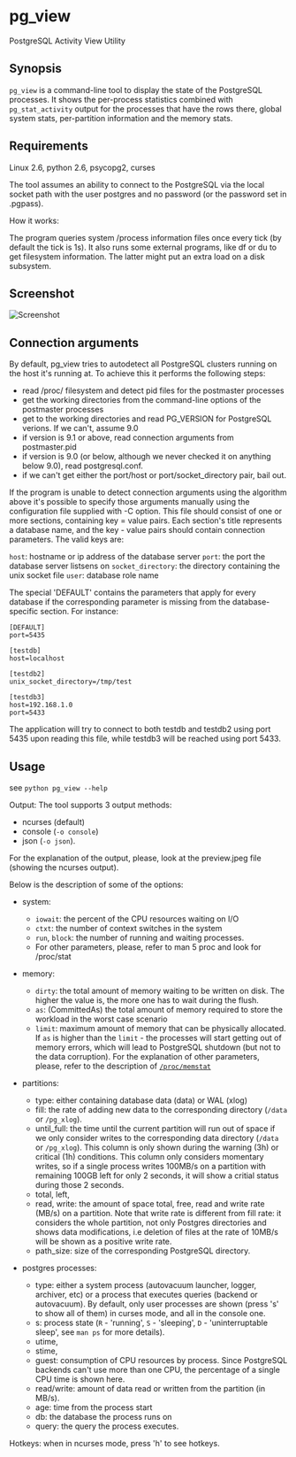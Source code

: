 pg_view
=======

PostgreSQL Activity View Utility

Synopsis
---------

`pg_view` is a command-line tool to display the state of the PostgreSQL processes.
It shows the per-process statistics combined with `pg_stat_activity` output for the processes
that have the rows there, global system stats, per-partition information and the memory stats.

Requirements
------------

Linux 2.6, python 2.6, psycopg2, curses

The tool assumes an ability to connect to the PostgreSQL via the local socket path with the user postgres and no password (or the password set in .pgpass).

How it works:

The program queries system /process information files once every tick (by default the tick is 1s). It also
runs some external programs, like df or du to get filesystem information. The latter might put an extra
load on a disk subsystem.

Screenshot
-----------
![Screenshot](https://raw.github.com/zalando/pg_view/master/images/pg_view_screenshot.png "pg_view screenshot")

Connection arguments
--------------------

By default, pg_view tries to autodetect all PostgreSQL clusters running on the host it's running at. To achieve
this it performs the following steps:

* read /proc/ filesystem and detect pid files for the postmaster processes
* get the working directories from the command-line options of the postmaster processes
* get to the working directories and read PG_VERSION for PostgreSQL verions. If we can't, assume 9.0
* if version is 9.1 or above, read connection arguments from postmaster.pid
* if version is 9.0 (or below, although we never checked it on anything below 9.0), read postgresql.conf.
* if we can't get either the port/host or port/socket_directory pair, bail out.

If the program is unable to detect connection arguments using the algorithm above it's possible to specify
those arguments manually using the configuration file supplied with -C option. This file should consist of
one or more sections, containing key = value pairs. Each section's title represents a database name, and
the key - value pairs should contain connection parameters. The valid keys are:

`host`:             hostname or ip address of the database server
`port`:             the port the database server listsens on
`socket_directory`: the directory containing the unix socket file
`user`:             database role name

The special 'DEFAULT' contains the parameters that apply for every database if the corresponding parameter
is missing from the database-specific section. For instance:

    [DEFAULT]
    port=5435
    
    [testdb]
    host=localhost
    
    [testdb2]
    unix_socket_directory=/tmp/test
    
    [testdb3]
    host=192.168.1.0
    port=5433

The application will try to connect to both testdb and testdb2 using port 5435 upon reading this file, while testdb3 will be reached using port 5433.

Usage
-----
see `python pg_view --help`

Output:
The tool supports 3 output methods:
* ncurses (default)
* console (`-o console`)
* json (`-o json`).

For the explanation of the output, please, look at the preview.jpeg file (showing the ncurses output).

Below is the description of some of the options:
* system:
	* `iowait`: the percent of the CPU resources waiting on I/O
	* `ctxt`: the number of context switches in the system
	* `run`, `block`: the number of running and waiting processes.
	* For other parameters, please, refer to man 5 proc and look for /proc/stat
* memory:
    * `dirty`:  the total amount of memory waiting to be written on disk. The higher
    	        the value is, the more one has to wait during the flush.
    * `as`:	(CommittedAs) the total amount of memory required to store the workload
    		in the worst case scenario
    * `limit`:	maximum amount of memory that can be physically allocated. If `as` is higher
    		than the `limit` - the processes will start getting out of memory errors,
    		which will lead to PostgreSQL shutdown (but not to the data corruption).
    For the explanation of other parameters, please, refer to the description of
    [`/proc/memstat`](http://git.kernel.org/cgit/linux/kernel/git/torvalds/linux.git/tree/Documentation/filesystems/proc.txt)

* partitions:
	* type: 		 either containing database data (data) or WAL (xlog)
	* fill: 		 the rate of adding new data to the corresponding directory (`/data` or `/pg_xlog`).
	* until_full:  the time until the current partition will run out of space if we only consider writes
				 to the corresponding data directory (`/data` or `/pg_xlog`). This column is only shown
				 during the warning (3h) or critical (1h) conditions. This column only considers momentary
				 writes, so if a single process writes 100MB/s on a partition with remaining 100GB left for
				 only 2 seconds, it will show a critial status during those 2 seconds.
	* total, left,
	* read, write: the amount of space total, free, read and write rate (MB/s) on a partition. Note that write
				 rate is different from fill rate: it considers the whole partition, not only Postgres
				 directories and shows data modifications, i.e deletion of files at the rate of 10MB/s will
				 be shown as a positive write rate.
	* path_size:	 size of the corresponding PostgreSQL directory.

* postgres processes:
	* type:		 either a system process (autovacuum launcher, logger, archiver, etc) or a process that
				 executes queries (backend or autovacuum). By default, only user processes are shown (press
				 's' to show all of them) in curses mode, and all in the console one.
	* s:			 process state (`R` - 'running', `S` - 'sleeping', `D` - 'uninterruptable sleep', see `man ps`
				 for more details).
	* utime,
	* stime,
	* guest:		 consumption of CPU resources by process. Since PostgreSQL backends can't use more than one
				 CPU, the percentage of a single CPU time is shown here.
	* read/write:  amount of data read or written from the partition (in MB/s).
	* age:		 time from the process start
	* db:			 the database the process runs on
	* query:		 the query the process executes.


Hotkeys: when in ncurses mode, press 'h' to see hotkeys.
